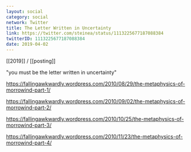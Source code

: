 ```yaml
---
layout: social
category: social
network: Twitter
title: The Letter Written in Uncertainty
link: https://twitter.com/steinea/status/1113225677187088384
twitterID: 1113225677187088384
date: 2019-04-02
---
```


[[2019]] / [[posting]]

"you must be the letter written in uncertainty"

<https://fallingawkwardly.wordpress.com/2010/08/29/the-metaphysics-of-morrowind-part-1/>

<https://fallingawkwardly.wordpress.com/2010/09/02/the-metaphysics-of-morrowind-part-2/>

<https://fallingawkwardly.wordpress.com/2010/10/25/the-metaphysics-of-morrowind-part-3/>

<https://fallingawkwardly.wordpress.com/2010/11/23/the-metaphysics-of-morrowind-part-4/>
